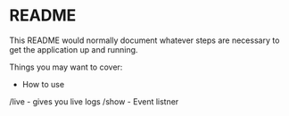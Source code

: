 # README

This README would normally document whatever steps are necessary to get the
application up and running.

Things you may want to cover:

* How to use

/live - gives you live logs
/show - Event listner